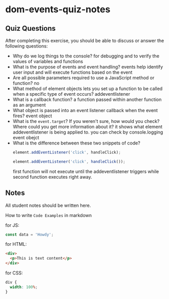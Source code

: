 # dom-events-quiz-notes

## Quiz Questions

After completing this exercise, you should be able to discuss or answer the following questions:

- Why do we log things to the console?
  for debugging and to verify the values of variables and functions
- What is the purpose of events and event handling?
  events help identify user input and will execute functions based on the event
- Are all possible parameters required to use a JavaScript method or function?
  no
- What method of element objects lets you set up a function to be called when a specific type of event occurs?
  addeventlistener
- What is a callback function?
  a function passed within another function as an argument
- What object is passed into an event listener callback when the event fires?
  event object
- What is the `event.target`? If you weren't sure, how would you check? Where could you get more information about it?
  it shows what element addeventlistener is being applied to. you can check by console.logging event obejct
- What is the difference between these two snippets of code?
  ```js
  element.addEventListener('click', handleClick);
  ```
  ```js
  element.addEventListener('click', handleClick());
  ```
  first function will not execute until the addeventlistener triggers while second function executes right away.

## Notes

All student notes should be written here.

How to write `Code Examples` in markdown

for JS:

```javascript
const data = 'Howdy';
```

for HTML:

```html
<div>
  <p>This is text content</p>
</div>
```

for CSS:

```css
div {
  width: 100%;
}
```
